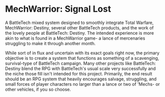 # MechWarrior: Signal Lost
  A BattleTech mixed system designed to smoothly integrate Total Warfare, MechWarrior: Destiny, several other BattleTech products, and the work of the lovely people at BattleTech: Destiny. The intended experience is more akin to what is found in a MechWarrior game- a lance of mercenaries struggling to make it through another month.

  While sort of in flux and uncertain with its exact goals right now, the primary objective is to create a system that functions as something of a scavenging, survival-type of BattleTech campaign. Many other projects like BattleTech: Destiny blend the RPG with BattleTech's usual scale very successfully and the niche those fill isn't intended for this project. Primarily, the end result should be an RPG system that heavily encourages salvage, struggling, and small forces of player characters no larger than a lance or two of 'Mechs- or other vehicles, if you so choose.
